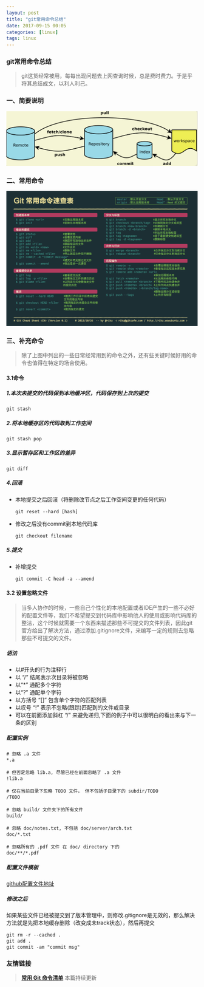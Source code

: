 ```yaml
---
layout: post
title: "git常用命令总结"
date: 2017-09-15 00:05
categories: [linux]
tags: linux
---
```


### git常用命令总结

> git这货经常被用，每每出现问题去上网查询时候，总是费时费力。于是乎将其总结成文，以利人利己。

### 一、简要说明

![](../media/img/20170915/git.png)

### 二、常用命令

![](../media/img/20170915/git_command.png)

### 三、补充命令

> 除了上图中列出的一些日常经常用到的命令之外，还有些关键时候好用的命令也值得在特定的场合使用。

#### 3.1命令

##### 1.本次未提交的代码保到本地缓冲区，代码保存到上次的提交
```shell
git stash
```

##### 2.将本地缓存区的代码取到工作空间
```shell
git stash pop
```

##### 3.显示暂存区和工作区的差异
```shell
git diff
```

##### 4.回滚

- 本地提交之后回滚（将删除改节点之后工作空间变更的任何代码）
	```shell
	git reset --hard [hash]
	```
- 修改之后没有commit到本地代码库
	```shell
	git checkout filename
	```

##### 5.提交

- 补增提交
	```shell
	git commit -C head -a --amend
	```
	
#### 3.2 设置忽略文件

> 当多人协作的时候，一些自己个性化的本地配置或者IDE产生的一些不必好的配置文件等，我们不希望提交到代码库中影响他人的使用或影响代码库的整洁，这个时候就需要一个东西来描述那些不可提交的文件列表，因此git官方给出了解决方法，通过添加.gitignore文件，来编写一定的规则去忽略那些不可提交的文件。

##### 语法

- 以#开头的行为注释行
- 以 “/” 结尾表示次目录将被忽略
- 以“*” 通配多个字符
- 以“?” 通配单个字符
- 以方括号 “[]” 包含单个字符的匹配列表
- 以叹号 “!” 表示不忽略(跟踪)匹配到的文件或目录
- 可以在前面添加斜杠 “/” 来避免递归,下面的例子中可以很明白的看出来与下一条的区别

##### 配置实例

```shell
# 忽略 .a 文件
*.a

# 但否定忽略 lib.a, 尽管已经在前面忽略了 .a 文件
!lib.a

# 仅在当前目录下忽略 TODO 文件， 但不包括子目录下的 subdir/TODO
/TODO

# 忽略 build/ 文件夹下的所有文件
build/

# 忽略 doc/notes.txt, 不包括 doc/server/arch.txt
doc/*.txt

# 忽略所有的 .pdf 文件 在 doc/ directory 下的
doc/**/*.pdf
```

##### 配置文件模板

[github配置文件地址](https://github.com/github/gitignore)

##### 修改之后

如果某些文件已经被提交到了版本管理中，则修改.gitignore是无效的，那么解决方法就是先把本地缓存删除（改变成未track状态），然后再提交

```shell
git rm -r --cached .
git add .
git commit -am "commit msg"
```

### 友情链接
> [**常用 Git 命令清单**](http://www.ruanyifeng.com/blog/2015/12/git-cheat-sheet.html)
> 本篇持续更新